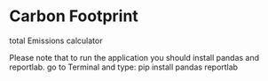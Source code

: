 # Carbon Footprint
 total Emissions calculator

Please note that to run the application you should install pandas and reportlab. go to Terminal and type: pip install pandas reportlab
